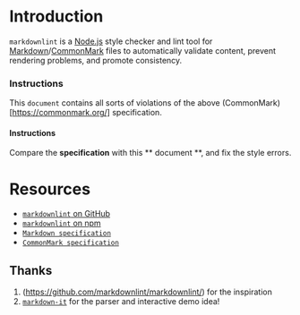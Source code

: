 # Introduction

`markdownlint` is a [Node.js](https://nodejs.org/) style checker and lint tool for [Markdown](https://en.wikipedia.org/wiki/Markdown)/[CommonMark](https://commonmark.org/) files to automatically validate content, prevent rendering problems, and promote consistency.

###  Instructions

This `document` contains all sorts of violations of the above (CommonMark)[https://commonmark.org/] specification.

#### Instructions

Compare the **specification** with this ** document **, and fix the style errors. 

# Resources 
* [`markdownlint` on GitHub](https://github.com/DavidAnson/markdownlint)
* [`markdownlint` on npm](https://www.npmjs.com/package/markdownlint)
* [`Markdown specification`](https://daringfireball.net/projects/markdown/)
*	[`CommonMark specification`](https://commonmark.org/)

Thanks   
--------

1. (https://github.com/markdownlint/markdownlint/) for the inspiration 
1. [`markdown-it`](https://github.com/markdown-it/markdown-it) for the parser and interactive demo idea!
